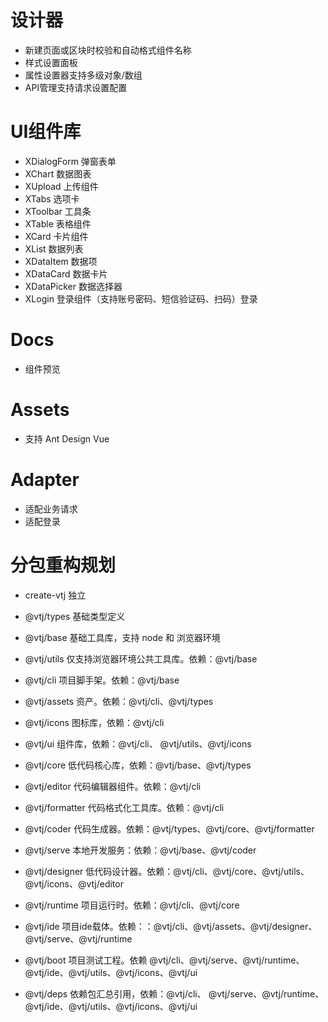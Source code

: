 # 设计器

- 新建页面或区块时校验和自动格式组件名称
- 样式设置面板
- 属性设置器支持多级对象/数组
- API管理支持请求设置配置

# UI组件库

- XDialogForm 弹窗表单
- XChart 数据图表
- XUpload 上传组件
- XTabs 选项卡
- XToolbar 工具条
- XTable 表格组件
- XCard 卡片组件
- XList 数据列表
- XDataItem 数据项
- XDataCard 数据卡片
- XDataPicker 数据选择器
- XLogin 登录组件（支持账号密码、短信验证码、扫码）登录

# Docs

- 组件预览

# Assets

- 支持 Ant Design Vue

# Adapter

- 适配业务请求
- 适配登录

# 分包重构规划

- create-vtj 独立
- @vtj/types 基础类型定义
- @vtj/base 基础工具库，支持 node 和 浏览器环境
- @vtj/utils 仅支持浏览器环境公共工具库。依赖：@vtj/base
- @vtj/cli 项目脚手架。依赖：@vtj/base
- @vtj/assets 资产。依赖：@vtj/cli、@vtj/types
- @vtj/icons 图标库，依赖：@vtj/cli
- @vtj/ui 组件库，依赖：@vtj/cli、 @vtj/utils、@vtj/icons
- @vtj/core 低代码核心库，依赖：@vtj/base、@vtj/types
- @vtj/editor 代码编辑器组件。依赖：@vtj/cli
- @vtj/formatter 代码格式化工具库。依赖：@vtj/cli
- @vtj/coder 代码生成器。依赖：@vtj/types、@vtj/core、@vtj/formatter
- @vtj/serve 本地开发服务：依赖：@vtj/base、@vtj/coder
- @vtj/designer 低代码设计器。依赖：@vtj/cli、@vtj/core、@vtj/utils、@vtj/icons、@vtj/editor
- @vtj/runtime 项目运行时。依赖：@vtj/cli、@vtj/core
- @vtj/ide 项目ide载体。依赖：：@vtj/cli、@vtj/assets、@vtj/designer、@vtj/serve、@vtj/runtime
- @vtj/boot 项目测试工程。依赖 @vtj/cli、@vtj/serve、@vtj/runtime、@vtj/ide、@vtj/utils、@vtj/icons、@vtj/ui

- @vtj/deps 依赖包汇总引用，依赖：@vtj/cli、 @vtj/serve、@vtj/runtime、@vtj/ide、@vtj/utils、@vtj/icons、@vtj/ui
